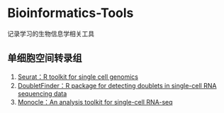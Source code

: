 # Bioinformatics-Tools
记录学习的生物信息学相关工具

## 单细胞空间转录组

1. [Seurat：R toolkit for single cell genomics](https://tigerz.online/pages/d207e7/)
2. [DoubletFinder：R package for detecting doublets in single-cell RNA sequencing data](https://tigerz.online/pages/a35823/)
3. [Monocle：An analysis toolkit for single-cell RNA-seq](https://tigerz.online/pages/b62f01/)